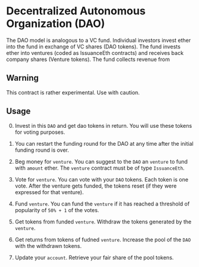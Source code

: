 # Decentralized Autonomous Organization (DAO)

The DAO model is analogous to a VC fund. 
Individual investors invest ether into the fund in exchange of VC shares (DAO tokens).
The fund invests ether into ventures (coded as IssuanceEth contracts) and receives back company shares (Venture tokens).
The fund collects revenue from

## Warning

This contract is rather experimental. Use with caution.

## Usage

00. Invest in this `DAO` and get dao tokens in return. You will use these tokens for voting purposes. 

0. You can restart the funding round for the DAO at any time after the initial funding round is over.

1. Beg money for `venture`. You can suggest to the `DAO` an `venture` to fund with `amount` ether. The `venture` contract must be of type `IssuanceEth`.

2. Vote for `venture`. You can vote with your `DAO` tokens. Each token is one vote. After the venture gets funded, the tokens reset (if they were expressed for that venture).

3. Fund `venture`. You can fund the `venture` if it has reached a threshold of popularity of `50% + 1` of the votes.

4. Get tokens from funded `venture`. Withdraw the tokens generated by the `venture`.

5. Get returns from tokens of fudned `venture`. Increase the pool of the `DAO` with the withdrawn tokens.

6. Update your `account`. Retrieve your fair share of the pool tokens.